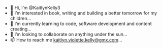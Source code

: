 - 👋 Hi, I’m @KaitlynKelly3
- 👀 I’m interested in book, writing and building a better tomorrow for my children...
- 🌱 I’m currently learning to code, software development and content creating...
- 💞️ I’m looking to collaborate on anything under the sun...
- 📫 How to reach me kaitlyn.violette.kelly@gmx.com...

<!---
KaitlynKelly3/KaitlynKelly3 is a ✨ special ✨ repository because its `README.md` (this file) appears on your GitHub profile.
You can click the Preview link to take a look at your changes.
--->
